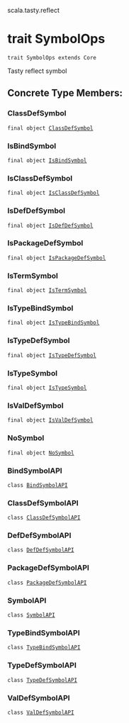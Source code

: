 scala.tasty.reflect
# trait SymbolOps

<pre><code class="language-scala" >trait SymbolOps extends Core</pre></code>
Tasty reflect symbol

## Concrete Type Members:
### ClassDefSymbol
<pre><code class="language-scala" >final object <a href="./SymbolOps/ClassDefSymbol$.md">ClassDefSymbol</a></pre></code>
### IsBindSymbol
<pre><code class="language-scala" >final object <a href="./SymbolOps/IsBindSymbol$.md">IsBindSymbol</a></pre></code>
### IsClassDefSymbol
<pre><code class="language-scala" >final object <a href="./SymbolOps/IsClassDefSymbol$.md">IsClassDefSymbol</a></pre></code>
### IsDefDefSymbol
<pre><code class="language-scala" >final object <a href="./SymbolOps/IsDefDefSymbol$.md">IsDefDefSymbol</a></pre></code>
### IsPackageDefSymbol
<pre><code class="language-scala" >final object <a href="./SymbolOps/IsPackageDefSymbol$.md">IsPackageDefSymbol</a></pre></code>
### IsTermSymbol
<pre><code class="language-scala" >final object <a href="./SymbolOps/IsTermSymbol$.md">IsTermSymbol</a></pre></code>
### IsTypeBindSymbol
<pre><code class="language-scala" >final object <a href="./SymbolOps/IsTypeBindSymbol$.md">IsTypeBindSymbol</a></pre></code>
### IsTypeDefSymbol
<pre><code class="language-scala" >final object <a href="./SymbolOps/IsTypeDefSymbol$.md">IsTypeDefSymbol</a></pre></code>
### IsTypeSymbol
<pre><code class="language-scala" >final object <a href="./SymbolOps/IsTypeSymbol$.md">IsTypeSymbol</a></pre></code>
### IsValDefSymbol
<pre><code class="language-scala" >final object <a href="./SymbolOps/IsValDefSymbol$.md">IsValDefSymbol</a></pre></code>
### NoSymbol
<pre><code class="language-scala" >final object <a href="./SymbolOps/NoSymbol$.md">NoSymbol</a></pre></code>
### BindSymbolAPI
<pre><code class="language-scala" >class <a href="./SymbolOps/BindSymbolAPI.md">BindSymbolAPI</a></pre></code>
### ClassDefSymbolAPI
<pre><code class="language-scala" >class <a href="./SymbolOps/ClassDefSymbolAPI.md">ClassDefSymbolAPI</a></pre></code>
### DefDefSymbolAPI
<pre><code class="language-scala" >class <a href="./SymbolOps/DefDefSymbolAPI.md">DefDefSymbolAPI</a></pre></code>
### PackageDefSymbolAPI
<pre><code class="language-scala" >class <a href="./SymbolOps/PackageDefSymbolAPI.md">PackageDefSymbolAPI</a></pre></code>
### SymbolAPI
<pre><code class="language-scala" >class <a href="./SymbolOps/SymbolAPI.md">SymbolAPI</a></pre></code>
### TypeBindSymbolAPI
<pre><code class="language-scala" >class <a href="./SymbolOps/TypeBindSymbolAPI.md">TypeBindSymbolAPI</a></pre></code>
### TypeDefSymbolAPI
<pre><code class="language-scala" >class <a href="./SymbolOps/TypeDefSymbolAPI.md">TypeDefSymbolAPI</a></pre></code>
### ValDefSymbolAPI
<pre><code class="language-scala" >class <a href="./SymbolOps/ValDefSymbolAPI.md">ValDefSymbolAPI</a></pre></code>
